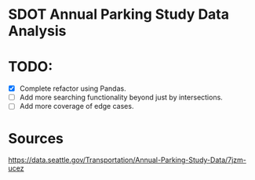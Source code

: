 # SDOT Annual Parking Study Data Analysis

# TODO:

- [x] Complete refactor using Pandas.
- [ ] Add more searching functionality beyond just by intersections.
- [ ] Add more coverage of edge cases.

# Sources

https://data.seattle.gov/Transportation/Annual-Parking-Study-Data/7jzm-ucez
